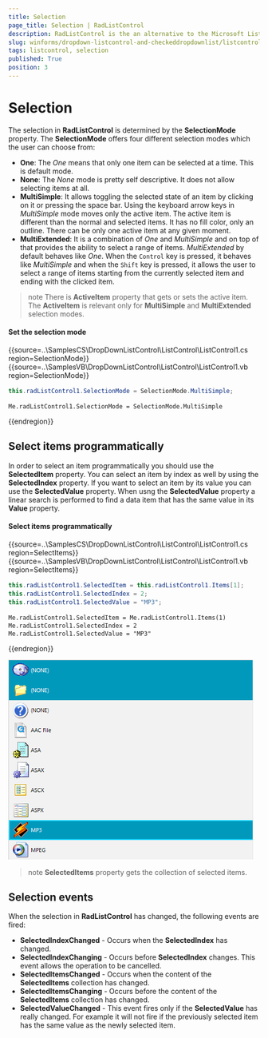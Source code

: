 ```yaml
---
title: Selection
page_title: Selection | RadListControl
description: RadListControl is the an alternative to the Microsoft ListBox control.
slug: winforms/dropdown-listcontrol-and-checkeddropdownlist/listcontrol/features/selection
tags: listcontrol, selection
published: True
position: 3  
---
```


# Selection

The selection in __RadListControl__ is determined by the __SelectionMode__ property. The __SelectionMode__ offers four different selection modes which the user can choose from:

* __One__: The *One* means that only one item can be selected at a time. This is default mode.
* __None__: The *None* mode is pretty self descriptive. It does not allow selecting items at all. 
* __MultiSimple__: It allows toggling the selected state of an item by clicking on it or pressing the space bar. Using the keyboard arrow keys in *MultiSimple* mode moves only the active item. The active item is different than the normal and selected items. It has no fill color, only an outline. There can be only one active item at any given moment.
* __MultiExtended__: It is a combination of *One* and *MultiSimple* and on top of that provides the ability to select a range of items. *MultiExtended* by default behaves like *One*. When the `Control` key is pressed, it behaves like *MultiSimple* and when the `Shift` key is pressed, it allows the user to select a range of items starting from the currently selected item and ending with the clicked item.
 
>note There is **ActiveItem** property that gets or sets the active item. The **ActiveItem** is relevant only for **MultiSimple** and **MultiExtended** selection modes.

#### Set the selection mode
{{source=..\SamplesCS\DropDownListControl\ListControl\ListControl1.cs region=SelectionMode}} 
{{source=..\SamplesVB\DropDownListControl\ListControl\ListControl1.vb region=SelectionMode}} 

````C#
this.radListControl1.SelectionMode = SelectionMode.MultiSimple;

````
````VB.NET
Me.radListControl1.SelectionMode = SelectionMode.MultiSimple

````

{{endregion}}

## Select items programmatically 

In order to select an item programmatically you should use the **SelectedItem** property. You can select an item by index as well by using the **SelectedIndex** property. If you want to select an item by its value you can use the **SelectedValue** property. When usng the **SelectedValue** property a linear search is performed to find a data item that has the same value in its **Value** property.

#### Select items programmatically 
{{source=..\SamplesCS\DropDownListControl\ListControl\ListControl1.cs region=SelectItems}} 
{{source=..\SamplesVB\DropDownListControl\ListControl\ListControl1.vb region=SelectItems}} 

````C#
this.radListControl1.SelectedItem = this.radListControl1.Items[1];
this.radListControl1.SelectedIndex = 2;
this.radListControl1.SelectedValue = "MP3";

````
````VB.NET
Me.radListControl1.SelectedItem = Me.radListControl1.Items(1)
Me.radListControl1.SelectedIndex = 2
Me.radListControl1.SelectedValue = "MP3"

````

{{endregion}}

![listcontrol-selectitems001](images/listcontrol-selectitems001.png)

>note **SelectedItems** property gets the collection of selected items.

## Selection events

When the selection in **RadListControl** has changed, the following events are fired:

- **SelectedIndexChanged** - Occurs when the **SelectedIndex** has changed.
- **SelectedIndexChanging** - Occurs before **SelectedIndex** changes. This event allows the operation to be cancelled.
- **SelectedItemsChanged** - Occurs when the content of the **SelectedItems** collection has changed.
- **SelectedItemsChanging** - Occurs before the content of the **SelectedItems** collection has changed.
- **SelectedValueChanged** - This event fires only if the **SelectedValue** has really changed. For example it will not fire if the previously selected item has the same value as the newly selected item.

